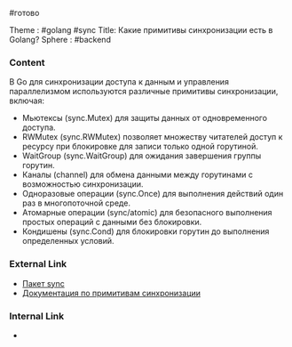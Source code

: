 #готово 

Theme : #golang  #sync
Title: Какие примитивы синхронизации есть в Golang?
Sphere : #backend 

### Content

В Go для синхронизации доступа к данным и управления параллелизмом используются различные примитивы синхронизации, включая:
- Мьютексы (sync.Mutex) для защиты данных от одновременного доступа.
- RWMutex (sync.RWMutex) позволяет множеству читателей доступ к ресурсу при блокировке для записи только одной горутиной.
- WaitGroup (sync.WaitGroup) для ожидания завершения группы горутин.
- Каналы (channel) для обмена данными между горутинами с возможностью синхронизации.
- Одноразовые операции (sync.Once) для выполнения действий один раз в многопоточной среде.
- Атомарные операции (sync/atomic) для безопасного выполнения простых операций с данными без блокировки.
- Кондишены (sync.Cond) для блокировки горутин до выполнения определенных условий.

### External Link

- [Пакет sync](https://golang.org/pkg/sync/)
- [Документация по примитивам синхронизации](https://golang.org/doc/effective_go#sharing)
### Internal Link

- 